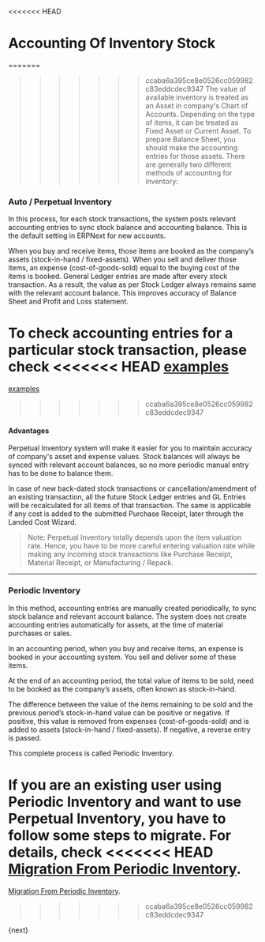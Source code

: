 <<<<<<< HEAD
# Accounting Of Inventory Stock

=======
>>>>>>> ccaba6a395ce8e0526cc059982c83eddcdec9347
The value of available inventory is treated as an Asset in company's Chart of
Accounts. Depending on the type of items, it can be treated as Fixed Asset or
Current Asset. To prepare Balance Sheet, you should make the accounting
entries for those assets. There are generally two different methods of
accounting for inventory:

### **Auto / Perpetual Inventory**

In this process, for each stock transactions, the system posts relevant
accounting entries to sync stock balance and accounting balance. This is the
default setting in ERPNext for new accounts.

When you buy and receive items, those items are booked as the company’s assets
(stock-in-hand / fixed-assets). When you sell and deliver those items, an
expense (cost-of-goods-sold) equal to the buying cost of the items is booked.
General Ledger entries are made after every stock transaction. As a result,
the value as per Stock Ledger always remains same with the relevant account
balance. This improves accuracy of Balance Sheet and Profit and Loss
statement.

To check accounting entries for a particular stock transaction, please check
<<<<<<< HEAD
[examples](/docs/user/manual/en/stock/accounting-of-inventory-stock/perpetual-inventory.html)
=======
[examples]({{docs_base_url}}/user/manual/en/stock/accounting-of-inventory-stock/perpetual-inventory.html)
>>>>>>> ccaba6a395ce8e0526cc059982c83eddcdec9347

#### **Advantages**

Perpetual Inventory system will make it easier for you to maintain accuracy of
company's asset and expense values. Stock balances will always be synced with
relevant account balances, so no more periodic manual entry has to be done to
balance them.

In case of new back-dated stock transactions or cancellation/amendment of an
existing transaction, all the future Stock Ledger entries and GL Entries will
be recalculated for all items of that transaction. The same is applicable if
any cost is added to the submitted Purchase Receipt, later through the Landed
Cost Wizard.

> Note: Perpetual Inventory totally depends upon the item valuation rate.
Hence, you have to be more careful entering valuation rate while making any
incoming stock transactions like Purchase Receipt, Material Receipt, or
Manufacturing / Repack.

* * *

### **Periodic Inventory**

In this method, accounting entries are manually created periodically, to sync
stock balance and relevant account balance. The system does not create
accounting entries automatically for assets, at the time of material purchases
or sales.

In an accounting period, when you buy and receive items, an expense is booked
in your accounting system. You sell and deliver some of these items.

At the end of an accounting period, the total value of items to be sold, need
to be booked as the company’s assets, often known as stock-in-hand.

The difference between the value of the items remaining to be sold and the
previous period’s stock-in-hand value can be positive or negative. If
positive, this value is removed from expenses (cost-of-goods-sold) and is
added to assets (stock-in-hand / fixed-assets). If negative, a reverse entry
is passed.

This complete process is called Periodic Inventory.

If you are an existing user using Periodic Inventory and want to use Perpetual
Inventory, you have to follow some steps to migrate. For details, check
<<<<<<< HEAD
[Migration From Periodic Inventory](/docs/user/manual/en/stock/accounting-of-inventory-stock/migrate-to-perpetual-inventory.html).
=======
[Migration From Periodic Inventory]({{docs_base_url}}/user/manual/en/stock/accounting-of-inventory-stock/migrate-to-perpetual-inventory.html).
>>>>>>> ccaba6a395ce8e0526cc059982c83eddcdec9347

{next}
